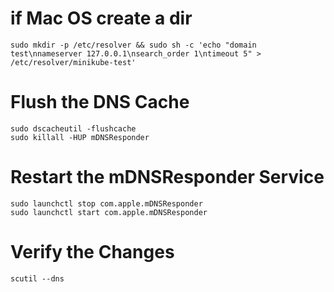 # if Mac OS create a dir
    sudo mkdir -p /etc/resolver && sudo sh -c 'echo "domain test\nnameserver 127.0.0.1\nsearch_order 1\ntimeout 5" > /etc/resolver/minikube-test'

# Flush the DNS Cache
    sudo dscacheutil -flushcache
    sudo killall -HUP mDNSResponder

# Restart the mDNSResponder Service
    sudo launchctl stop com.apple.mDNSResponder
    sudo launchctl start com.apple.mDNSResponder

# Verify the Changes
    scutil --dns